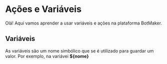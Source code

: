 # Ações e Variáveis

Olá! Aqui vamos aprender a usar variáveis e ações na plataforma BotMaker.

## Variáveis
As variáveis são um nome simbólico que se é utilizado para guardar um valor. Por exemplo, na variávei **${nome}**
<!--stackedit_data:
eyJoaXN0b3J5IjpbODMyODE3MjU0LDg3NzUyNTU3N119
-->